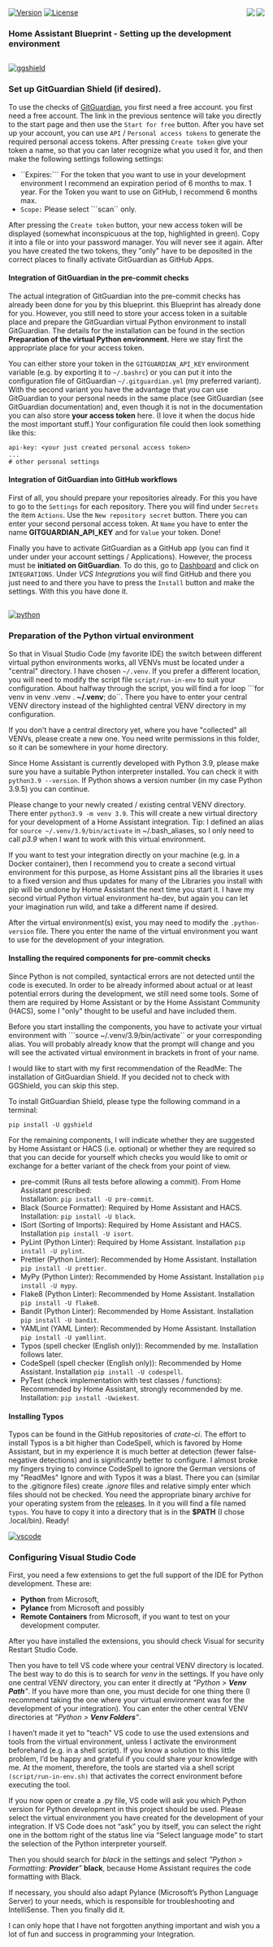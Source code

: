 <a href="Development.en.md"><img src="images/en.svg" valign="top" align="right"/></a>
<a href="Development.de.md"><img src="images/de.svg" valign="top" align="right"/></a>
[![Version][version-badge]][version-url]
[![License][license-badge]][license-url]
<!--
[![Bugs][bugs-badge]][bugs-url]
-->

### Home Assistant Blueprint - Setting up the development environment

##

[![ggshield]][ggshield-url]
### Set up GitGuardian Shield (if desired).

To use the checks of [GitGuardian][ggshield-url], you first need a free 
account.  you first need a free account. The link in the previous sentence will
take you directly to the start page and then use the ``Start for free`` button. 
After you have set up your account, you can use ``API`` / 
``Personal access tokens`` to generate the required personal access tokens. 
After pressing ``Create token`` give your token a name, so that you can later 
recognize what you used it for, and then make the following settings following 
settings:

- ``Expires:``` For the token that you want to use in your development 
environment I recommend an expiration period of 6 months to max. 1 year. For 
the Token you want to use on GitHub, I recommend 6 months max.
- ```Scope:``` Please select ```scan`` only.

After pressing the ``Create token`` button, your new access token will be 
displayed (somewhat inconspicuous at the top, highlighted in green). Copy it 
into a file or into your password manager. You will never see it again. After 
you have created the two tokens, they "only" have to be deposited in the 
correct places to finally activate GitGuardian as GitHub Apps. 


#### Integration of GitGuardian in the pre-commit checks

The actual integration of GitGuardian into the pre-commit checks has already 
been done for you by this blueprint. this Blueprint has already done for you. 
However, you still need to store your access token in a suitable place and 
prepare the GitGuardian virtual Python environment to install GitGuardian. The 
details for the installation can be found in the section 
**Preparation of the virtual Python environment**. Here we stay first the 
appropriate place for your access token.

You can either store your token in the ``GITGUARDIAN_API_KEY`` environment 
variable (e.g. by exporting it to ``~/.bashrc``) or you can put it into the 
configuration file of GitGuardian ``~/.gitguardian.yml`` (my preferred 
variant). With the second variant you have the advantage that you can use
GitGuardian to your personal needs in the same place (see GitGuardian (see 
GitGuardian documentation) and, even though it is not in the documentation you 
can also store **your access token** here. (I love it when the docus hide the 
most important stuff.) Your configuration file could then look something like 
this:

```
api-key: <your just created personal access token>
...
# other personal settings
```

#### Integration of GitGuardian into GitHub workflows

First of all, you should prepare your repositories already. For this you have 
to go to the ``Settings`` for each repository. There you will find under 
``Secrets`` the item ``Actions``. Use the ```New repository secret``` button. 
There you can enter your second personal access token. At ``Name`` you have to 
enter the name **GITGUARDIAN_API_KEY** and for ``Value`` your token. Done!

Finally you have to activate GitGuardian as a GitHub app (you can find it under 
under your account settings / Applications). However, the process must be 
**initiated on GitGuardian**. To do this, go to [Dashboard][gg-dash] and click on 
``INTEGRATIONS``. Under *VCS Integrations* you will find GitHub and there you 
just need to and there you have to press the ``Install`` button and make the 
settings. With this you have done it.

##

[![python][python]][python-url]
### Preparation of the Python virtual environment

So that in Visual Studio Code (my favorite IDE) the switch between different 
virtual python environments works, all VENVs must be located under a "central" 
directory. I have chosen ``~/.venv``. If you prefer a different location, you 
will need to modify the script file ```script/run-in-env``` to suit your 
configuration. About halfway through the script, you will find a for loop 
```for venv in venv .venv . **~/.venv**; do``. There you have to enter your 
central VENV directory instead of the highlighted central VENV directory in my 
configuration.

If you don't have a central directory yet, where you have "collected" all 
VENVs, please create a new one. You need write permissions in this folder, so 
it can be somewhere in your home directory.

Since Home Assistant is currently developed with Python 3.9, please make sure 
you have a suitable Python interpreter installed. You can check it with 
```python3.9 --version```. If Python shows a version number (in my case Python 
3.9.5) you can continue.

Please change to your newly created / existing central VENV directory. There 
enter ``python3.9 -m venv 3.9``. This will create a new virtual directory for 
your development of a Home Assistant integration. Tip: I defined an alias for 
```source ~/.venv/3.9/bin/activate``` in ~/.bash_aliases, so I only need to 
call *p3.9* when I want to work with this virtual environment.

If you want to test your integration directly on your machine (e.g. in a Docker 
container), then I recommend you to create a second virtual environment for 
this purpose, as Home Assistant pins all the libraries it uses to a fixed 
version and thus updates for many of the Libraries you install with pip will 
be undone by Home Assistant the next time you start it. I have my second 
virtual Python virtual environment ha-dev, but again you can let your 
imagination run wild, and take a different name if desired.

After the virtual environment(s) exist, you may need to modify the 
```.python-version``` file. There you enter the name of the virtual environment 
you want to use for the development of your integration.

#### Installing the required components for pre-commit checks

Since Python is not compiled, syntactical errors are not detected until the 
code is executed. In order to be already informed about actual or at least 
potential errors during the development, we still need some tools. Some of 
them are required by Home Assistant or by the Home Assistant Community (HACS), 
some I "only" thought to be useful and have included them.

Before you start installing the components, you have to activate your virtual 
environment with ```source ~/.venv/3.9/bin/activate`` or your corresponding 
alias. You will probably already know that the prompt will change and you will 
see the activated virtual environment in brackets in front of your name.

I would like to start with my first recommendation of the ReadMe: The 
installation of GitGuardian Shield. If you decided not to check with GGShield, 
you can skip this step.

To install GitGuardian Shield, please type the following command in a terminal:

```
pip install -U ggshield
```

For the remaining components, I will indicate whether they are suggested by 
Home Assistant or HACS (i.e. optional) or whether they are required so that 
you can decide for yourself which checks you would like to omit or exchange 
for a better variant of the check from your point of view.

- pre-commit (Runs all tests before allowing a commit). From Home Assistant 
prescribed:<br/>
Installation: ```pip install -U pre-commit```.
- Black (Source Formatter): Required by Home Assistant and HACS. 
Installation: ```pip install -U black```.
- ISort (Sorting of Imports): Required by Home Assistant and HACS. 
Installation ```pip install -U isort```.
- PyLint (Python Linter): Required by Home Assistant. 
Installation ```pip install -U pylint```.
- Prettier (Python Linter): Recommended by Home Assistant. 
Installation ```pip install -U prettier```.
- MyPy (Python Linter): Recommended by Home Assistant. 
Installation ```pip install -U mypy```.
- Flake8 (Python Linter): Recommended by Home Assistant. 
Installation ```pip install -U flake8```.
- Bandit (Python Linter): Recommended by Home Assistant. 
Installation ```pip install -U bandit```.
- YAMLint (YAML Linter): Recommended by Home Assistant. 
Installation ```pip install -U yamllint```.
- Typos (spell checker (English only)): Recommended by me. 
Installation follows later.
- CodeSpell (spell checker (English only)): Recommended by Home Assistant. 
Installation ```pip install -U codespell```.
- PyTest (check implementation with test classes / functions): Recommended by 
Home Assistant, strongly recommended by me.<br/>
Installation: ```pip install -Uwiekest```.

#### Installing Typos

Typos can be found in the GitHub repositories of *crate-ci*. The effort to 
install Typos is a bit higher than CodeSpell, which is favored by Home 
Assistant, but in my experience it is much better at detection (fewer 
false-negative detections) and is significantly better to configure. I almost 
broke my fingers trying to convince CodeSpell to ignore the German versions of 
my "ReadMes" Ignore and with Typos it was a blast. There you can (similar to 
the .gitignore files) create *.ignore* files and relative simply enter which 
files should not be checked. You need the appropriate binary archive for your 
operating system from the [releases][crate-ci]. In it you will find a file 
named ```typos```.  You have to copy it into a directory that is in the **$PATH** 
(I chose .local/bin). Ready!

[![vscode][vscode]][vscode]
### Configuring Visual Studio Code

First, you need a few extensions to get the full support of the IDE for Python 
development. These are:

- **Python** from Microsoft,
- **Pylance** from Microsoft and possibly 
- **Remote Containers** from Microsoft, if you want to test on your development 
computer. 

After you have installed the extensions, you should check Visual for security
Restart Studio Code.

Then you have to tell VS code where your central VENV directory is located. The 
best way to do this is to search for *venv* in the settings. If you have only 
one central VENV directory, you can enter it directly at 
*”Python > **Venv Path**”*. If you have more than one, you must decide for one 
thing there (I recommend taking the one where your virtual environment was for 
the development of your integration). You can enter the other central VENV 
directories at *”Python > **Venv Folders**”*. 

I haven’t made it yet to "teach" VS code to use the used extensions and tools 
from the virtual environment, unless I activate the environment beforehand 
(e.g. in a shell script). If you know a solution to this little problem, I’d 
be happy and grateful if you could share your knowledge with me. At the moment, 
therefore, the tools are started via a shell script ```(script/run-in-env.sh)``` 
that activates the correct environment before executing the tool.

If you now open or create a .py file, VS code will ask you which Python version 
for Python development in this project should be used. Please select the 
virtual environment you have created for the development of your integration. 
If VS Code does not “ask” you by itself, you can select the right one in the 
bottom right of the status line via “Select language mode” to start the 
selection of the Python interpreter yourself.

Then you should search for *black* in the settings and select 
*”Python > Formatting: **Provider**”* **black**, because Home Assistant 
requires the code formatting with Black.

If necessary, you should also adapt Pylance (Microsoft’s Python Language Server)
to your needs, which is responsible for troubleshooting and IntelliSense. Then 
you finally did it.

I can only hope that I have not forgotten anything important and wish you a lot 
of fun and success in programming your Integration.

[license-badge]: images/license.de.svg
[license-url]: ../COPYRIGHT.de.md

[version-badge]: images/version.svg
[version-url]: https://github.com/nixe64/Home-Assistant-Blueprint/releases

[ggshield]: images/gg-logo.svg
[ggshield-url]: https://www.gitguardian.com/
[gg-dash]: https://dashboard.gitguardian.com/
[python]: images/python-logo.svg
[python-url]: https://www.python.org/
[crate-ci]: https://github.com/crate-ci/typos/releases
[vscode]: images/vscode.svg